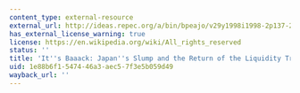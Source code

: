```yaml
---
content_type: external-resource
external_url: http://ideas.repec.org/a/bin/bpeajo/v29y1998i1998-2p137-206.html
has_external_license_warning: true
license: https://en.wikipedia.org/wiki/All_rights_reserved
status: ''
title: 'It''s Baaack: Japan''s Slump and the Return of the Liquidity Trap'
uid: 1e88b6f1-5474-46a3-aec5-7f3e5b059d49
wayback_url: ''
---
```

